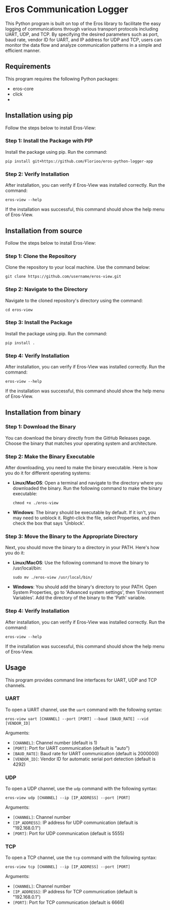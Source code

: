# Eros Communication Logger

This Python program is built on top of the Eros library to facilitate the easy logging of communications through various transport protocols including UART, UDP, and TCP. By specifying the desired parameters such as port, baud rate, vendor ID for UART, and IP address for UDP and TCP, users can monitor the data flow and analyze communication patterns in a simple and efficient manner.

## Requirements

This program requires the following Python packages:
- eros-core
- click
- 
## Installation using pip

Follow the steps below to install Eros-View:

### Step 1: Install the Package with PIP

Install the package using pip. Run the command:

```
pip install git+https://github.com/Florioo/eros-python-logger-app
```

### Step 2: Verify Installation

After installation, you can verify if Eros-View was installed correctly. Run the command:
```
eros-view --help
```
If the installation was successful, this command should show the help menu of Eros-View.


## Installation from source

Follow the steps below to install Eros-View:

### Step 1: Clone the Repository

Clone the repository to your local machine. Use the command below:
```
git clone https://github.com/username/eros-view.git
```

### Step 2: Navigate to the Directory

Navigate to the cloned repository's directory using the command:
```
cd eros-view
```

### Step 3: Install the Package

Install the package using pip. Run the command:

```
pip install .
```

### Step 4: Verify Installation

After installation, you can verify if Eros-View was installed correctly. Run the command:
```
eros-view --help
```
If the installation was successful, this command should show the help menu of Eros-View.


## Installation from binary

### Step 1: Download the Binary

You can download the binary directly from the GitHub Releases page. Choose the binary that matches your operating system and architecture.

### Step 2: Make the Binary Executable

After downloading, you need to make the binary executable. Here is how you do it for different operating systems:

- **Linux/MacOS**: Open a terminal and navigate to the directory where you downloaded the binary. Run the following command to make the binary executable:

    ```
    chmod +x ./eros-view
    ```

- **Windows**: The binary should be executable by default. If it isn't, you may need to unblock it. Right-click the file, select Properties, and then check the box that says 'Unblock'.

### Step 3: Move the Binary to the Appropriate Directory

Next, you should move the binary to a directory in your PATH. Here's how you do it:

- **Linux/MacOS**: Use the following command to move the binary to /usr/local/bin:

    ```
    sudo mv ./eros-view /usr/local/bin/
    ```

- **Windows**: You should add the binary's directory to your PATH. Open System Properties, go to 'Advanced system settings', then 'Environment Variables'. Add the directory of the binary to the 'Path' variable.

### Step 4: Verify Installation

After installation, you can verify if Eros-View was installed correctly. Run the command:

```
eros-view --help
```
If the installation was successful, this command should show the help menu of Eros-View.


## Usage

This program provides command line interfaces for UART, UDP and TCP channels.

### UART

To open a UART channel, use the `uart` command with the following syntax:

```
eros-view uart [CHANNEL] --port [PORT] --baud [BAUD_RATE] --vid [VENDOR_ID]
```
Arguments:
- `[CHANNEL]`: Channel number (default is 1)
- `[PORT]`: Port for UART communication (default is "auto")
- `[BAUD_RATE]`: Baud rate for UART communication (default is 2000000)
- `[VENDOR_ID]`: Vendor ID for automatic serial port detection (default is 4292)

### UDP

To open a UDP channel, use the `udp` command with the following syntax:
```
eros-view udp [CHANNEL] --ip [IP_ADDRESS] --port [PORT]
```

Arguments:
- `[CHANNEL]`: Channel number
- `[IP_ADDRESS]`: IP address for UDP communication (default is "192.168.0.1")
- `[PORT]`: Port for UDP communication (default is 5555)

### TCP

To open a TCP channel, use the `tcp` command with the following syntax:

```
eros-view tcp [CHANNEL] --ip [IP_ADDRESS] --port [PORT]
```


Arguments:
- `[CHANNEL]`: Channel number
- `[IP_ADDRESS]`: IP address for TCP communication (default is "192.168.0.1")
- `[PORT]`: Port for TCP communication (default is 6666)


